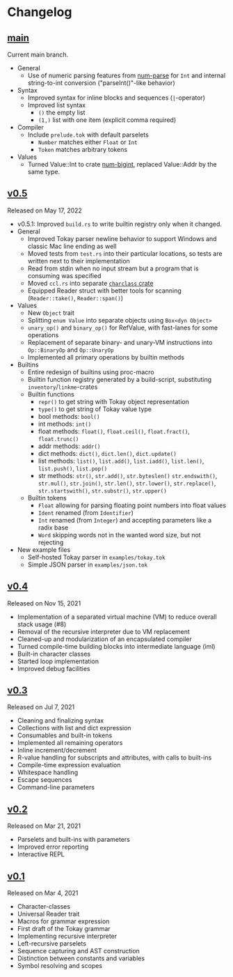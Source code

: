 # Changelog

## [main]

Current main branch.

- General
  - Use of numeric parsing features from [num-parse](https://crates.io/crates/num-parse) for `Int` and internal string-to-int conversion ("parseInt()"-like behavior)
- Syntax
  - Improved syntax for inline blocks and sequences (`|`-operator)
  - Improved list syntax
    - `()` the empty list
    - `(1,)` list with one item (explicit comma required)
- Compiler
  - Include `prelude.tok` with default parselets
    - `Number` matches either `Float` or `Int`
    - `Token` matches arbitrary tokens
- Values
  - Turned Value::Int to crate [num-bigint](https://crates.io/crates/num-bigint), replaced Value::Addr by the same type.

## [v0.5]

Released on May 17, 2022

- v0.5.1: Improved `build.rs` to write builtin registry only when it changed.
- General
  - Improved Tokay parser newline behavior to support Windows and classic Mac line ending as well
  - Moved tests from `test.rs` into their particular locations, so tests are written next to their implementation
  - Read from stdin when no input stream but a program that is consuming was specified
  - Moved `ccl.rs` into separate [`charclass` crate](https://crates.io/crates/charclass)
  - Equipped Reader struct with better tools for scanning (`Reader::take()`, `Reader::span()`)
- Values
  - New `Object` trait
  - Splitting `enum Value` into separate objects using `Box<dyn Object>`
  - `unary_op()` and `binary_op()` for RefValue, with fast-lanes for some operations
  - Replacement of separate binary- and unary-VM instructions into `Op::BinaryOp` and `Op::UnaryOp`
  - Implemented all primary operations by builtin methods
- Builtins
  - Entire redesign of builtins using proc-macro
  - Builtin function registry generated by a build-script, substituting `inventory`/`linkme`-crates
  - Builtin functions
    - `repr()` to get string with Tokay object representation
    - `type()` to get string of Tokay value type
    - bool methods: `bool()`
    - int methods: `int()`
    - float methods: `float()`, `float.ceil()`, `float.fract()`, `float.trunc()`
    - addr methods: `addr()`
    - dict methods: `dict()`, `dict.len()`, `dict.update()`
    - list methods: `list()`, `list.add()`, `list.iadd()`, `list.len()`, `list.push()`, `list.pop()`
    - str methods: `str()`, `str.add()`, `str.byteslen()` `str.endswith()`, `str.mul()`, `str.join()`, `str.len()`, `str.lower()`, `str.replace()`, `str.startswith()`, `str.substr()`, `str.upper()`
  - Builtin tokens
    - `Float` allowing for parsing floating point numbers into float values
    - `Ident` renamed (from `Identifier`)
    - `Int` renamed (from `Integer`) and accepting parameters like a radix base
    - `Word` skipping words not in the wanted word size, but not rejecting
- New example files
  - Self-hosted Tokay parser in `examples/tokay.tok`
  - Simple JSON parser in `examples/json.tok`


## [v0.4]

Released on Nov 15, 2021

- Implementation of a separated virtual machine (VM) to reduce overall stack usage (#8)
- Removal of the recursive interpreter due to VM replacement
- Cleaned-up and modularization of an encapsulated compiler
- Turned compile-time building blocks into intermediate language (iml)
- Built-in character classes
- Started loop implementation
- Improved debug facilities


## [v0.3]

Released on Jul 7, 2021

- Cleaning and finalizing syntax
- Collections with list and dict expression
- Consumables and built-in tokens
- Implemented all remaining operators
- Inline increment/decrement
- R-value handling for subscripts and attributes, with calls to built-ins
- Compile-time expression evaluation
- Whitespace handling
- Escape sequences
- Command-line parameters


## [v0.2]

Released on Mar 21, 2021

- Parselets and built-ins with parameters
- Improved error reporting
- Interactive REPL


## [v0.1]

Released on Mar 4, 2021

- Character-classes
- Universal Reader trait
- Macros for grammar expression
- First draft of the Tokay grammar
- Implementing recursive interpreter
- Left-recursive parselets
- Sequence capturing and AST construction
- Distinction between constants and variables
- Symbol resolving and scopes


[main]: https://github.com/tokay-lang/tokay/compare/v0.5...main
[v0.5]: https://github.com/tokay-lang/tokay/compare/v0.4...v0.5
[v0.4]: https://github.com/tokay-lang/tokay/compare/v0.3...v0.4
[v0.3]: https://github.com/tokay-lang/tokay/compare/v0.2...v0.3
[v0.2]: https://github.com/tokay-lang/tokay/compare/v0.1...v0.2
[v0.1]: https://github.com/tokay-lang/tokay/compare/2d74215f4842d295371112a630d15ab03442cd1e...v0.1
